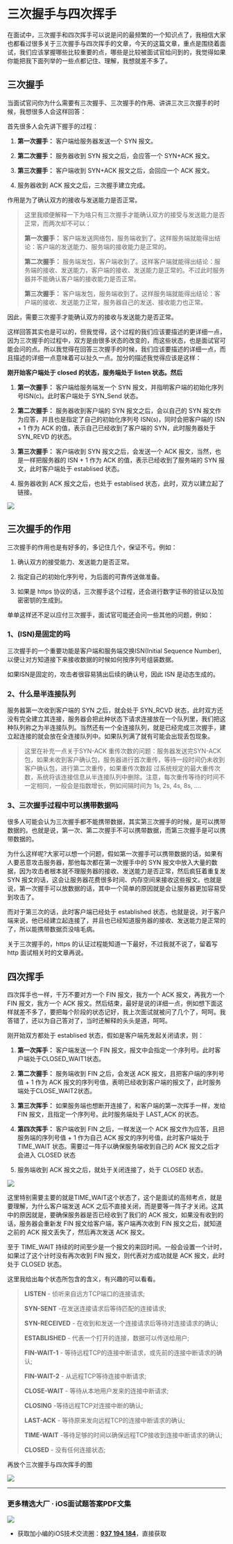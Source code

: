 # 三次握手与四次挥手

在面试中，三次握手和四次挥手可以说是问的最频繁的一个知识点了，我相信大家也都看过很多关于三次握手与四次挥手的文章，今天的这篇文章，重点是围绕着面试，我们应该掌握哪些比较重要的点，哪些是比较被面试官给问到的，我觉得如果你能把我下面列举的一些点都记住、理解，我想就差不多了。


## **三次握手**

当面试官问你为什么需要有三次握手、三次握手的作用、讲讲三次三次握手的时候，我想很多人会这样回答：

首先很多人会先讲下握手的过程：

1.  **第一次握手：** 客户端给服务器发送一个 SYN 报文。

2.  **第二次握手：** 服务器收到 SYN 报文之后，会应答一个 SYN+ACK 报文。

3.  **第三次握手：** 客户端收到 SYN+ACK 报文之后，会回应一个 ACK 报文。

4.  服务器收到 ACK 报文之后，三次握手建立完成。

作用是为了确认双方的接收与发送能力是否正常。

>这里我顺便解释一下为啥只有三次握手才能确认双方的接受与发送能力是否正常，而两次却不可以：
>
>**第一次握手：** 客户端发送网络包，服务端收到了。这样服务端就能得出结论：客户端的发送能力、服务端的接收能力是正常的。
>
>**第二次握手：** 服务端发包，客户端收到了。这样客户端就能得出结论：服务端的接收、发送能力，客户端的接收、发送能力是正常的。不过此时服务器并不能确认客户端的接收能力是否正常。
>
>**第三次握手：** 客户端发包，服务端收到了。这样服务端就能得出结论：客户端的接收、发送能力正常，服务器自己的发送、接收能力也正常。

因此，需要三次握手才能确认双方的接收与发送能力是否正常。

这样回答其实也是可以的，但我觉得，这个过程的我们应该要描述的更详细一点，因为三次握手的过程中，双方是由很多状态的改变的，而这些状态，也是面试官可能会问的点。所以我觉得在回答三次握手的时候，我们应该要描述的详细一点，而且描述的详细一点意味着可以扯久一点。加分的描述我觉得应该是这样：

**刚开始客户端处于 closed 的状态，服务端处于 listen 状态。然后**

1.  **第一次握手：** 客户端给服务端发一个 SYN 报文，并指明客户端的初始化序列号ISN(c)。此时客户端处于 SYN_Send 状态。

2.  **第二次握手：** 服务器收到客户端的 SYN 报文之后，会以自己的 SYN 报文作为应答，并且也是指定了自己的初始化序列号 ISN(s)，同时会把客户端的 ISN + 1 作为 ACK 的值，表示自己已经收到了客户端的 SYN，此时服务器处于 SYN_REVD 的状态。

3.  **第三次握手：** 客户端收到 SYN 报文之后，会发送一个 ACK 报文，当然，也是一样把服务器的 ISN + 1 作为 ACK 的值，表示已经收到了服务端的 SYN 报文，此时客户端处于 establised 状态。

4.  服务器收到 ACK 报文之后，也处于 establised 状态，此时，双方以建立起了链接。

![](http://upload-images.jianshu.io/upload_images/13277235-4d7124c7bb639d3c.png!web?imageMogr2/auto-orient/strip%7CimageView2/2/w/1240)

## **三次握手的作用**

三次握手的作用也是有好多的，多记住几个，保证不亏。例如：

1.  确认双方的接受能力、发送能力是否正常。

2.  指定自己的初始化序列号，为后面的可靠传送做准备。

3.  如果是 https 协议的话，三次握手这个过程，还会进行数字证书的验证以及加密密钥的生成到。

单单这样还不足以应付三次握手，面试官可能还会问一些其他的问题，例如：

### **1、(ISN)是固定的吗**

三次握手的一个重要功能是客户端和服务端交换ISN(Initial Sequence Number), 以便让对方知道接下来接收数据的时候如何按序列号组装数据。

如果ISN是固定的，攻击者很容易猜出后续的确认号，因此 ISN 是动态生成的。

### **2、什么是半连接队列**

服务器第一次收到客户端的 SYN 之后，就会处于 SYN_RCVD 状态，此时双方还没有完全建立其连接，服务器会把此种状态下请求连接放在一个队列里，我们把这种队列称之为半连接队列。当然还有一个全连接队列，就是已经完成三次握手，建立起连接的就会放在全连接队列中。如果队列满了就有可能会出现丢包现象。

>这里在补充一点关于SYN-ACK 重传次数的问题：服务器发送完SYN-ACK包，如果未收到客户确认包，服务器进行首次重传，等待一段时间仍未收到客户确认包，进行第二次重传，如果重传次数超 过系统规定的最大重传次数，系统将该连接信息从半连接队列中删除。注意，每次重传等待的时间不一定相同，一般会是指数增长，例如间隔时间为 1s, 2s, 4s, 8s, ….

### **3、三次握手过程中可以携带数据吗**

很多人可能会认为三次握手都不能携带数据，其实第三次握手的时候，是可以携带数据的。也就是说，第一次、第二次握手不可以携带数据，而第三次握手是可以携带数据的。

为什么这样呢?大家可以想一个问题，假如第一次握手可以携带数据的话，如果有人要恶意攻击服务器，那他每次都在第一次握手中的 SYN 报文中放入大量的数据，因为攻击者根本就不理服务器的接收、发送能力是否正常，然后疯狂着重复发 SYN 报文的话，这会让服务器花费很多时间、内存空间来接收这些报文。也就是说，第一次握手可以放数据的话，其中一个简单的原因就是会让服务器更加容易受到攻击了。

而对于第三次的话，此时客户端已经处于 established 状态，也就是说，对于客户端来说，他已经建立起连接了，并且也已经知道服务器的接收、发送能力是正常的了，所以能携带数据页没啥毛病。

关于三次握手的，https 的认证过程能知道一下最好，不过我就不说了，留着写 http 面试相关时的文章再说。

## **四次挥手**

四次挥手也一样，千万不要对方一个 FIN 报文，我方一个 ACK 报文，再我方一个 FIN 报文，我方一个 ACK 报文。然后结束，最好是说的详细一点，例如想下面这样就差不多了，要把每个阶段的状态记好，我上次面试就被问了几个了，呵呵。我答错了，还以为自己答对了，当时还解释的头头是道，呵呵。

刚开始双方都处于 establised 状态，假如是客户端先发起关闭请求，则：

1.  **第一次挥手：** 客户端发送一个 FIN 报文，报文中会指定一个序列号。此时客户端处于CLOSED_WAIT1状态。

2.  **第二次握手：** 服务端收到 FIN 之后，会发送 ACK 报文，且把客户端的序列号值 + 1 作为 ACK 报文的序列号值，表明已经收到客户端的报文了，此时服务端处于CLOSE_WAIT2状态。

3.  **第三次挥手：** 如果服务端也想断开连接了，和客户端的第一次挥手一样，发给 FIN 报文，且指定一个序列号。此时服务端处于 LAST_ACK 的状态。

4.  **第四次挥手：** 客户端收到 FIN 之后，一样发送一个 ACK 报文作为应答，且把服务端的序列号值 + 1 作为自己 ACK 报文的序列号值，此时客户端处于 TIME_WAIT 状态。需要过一阵子以确保服务端收到自己的 ACK 报文之后才会进入 CLOSED 状态

5.  服务端收到 ACK 报文之后，就处于关闭连接了，处于 CLOSED 状态。

![](http://upload-images.jianshu.io/upload_images/13277235-1fb4fa1bb00f16ee.png!web?imageMogr2/auto-orient/strip%7CimageView2/2/w/1240)

这里特别需要主要的就是TIME_WAIT这个状态了，这个是面试的高频考点，就是要理解，为什么客户端发送 ACK 之后不直接关闭，而是要等一阵子才关闭。这其中的原因就是，要确保服务器是否已经收到了我们的 ACK 报文，如果没有收到的话，服务器会重新发 FIN 报文给客户端，客户端再次收到 FIN 报文之后，就知道之前的 ACK 报文丢失了，然后再次发送 ACK 报文。

至于 TIME_WAIT 持续的时间至少是一个报文的来回时间。一般会设置一个计时，如果过了这个计时没有再次收到 FIN 报文，则代表对方成功就是 ACK 报文，此时处于 CLOSED 状态。

这里我给出每个状态所包含的含义，有兴趣的可以看看。

>**LISTEN** - 侦听来自远方TCP端口的连接请求;
>
>**SYN-SENT** -在发送连接请求后等待匹配的连接请求;
>
>**SYN-RECEIVED** - 在收到和发送一个连接请求后等待对连接请求的确认;
>
>**ESTABLISHED** - 代表一个打开的连接，数据可以传送给用户;
>
>**FIN-WAIT-1** - 等待远程TCP的连接中断请求，或先前的连接中断请求的确认;
>
>**FIN-WAIT-2** - 从远程TCP等待连接中断请求;
>
>**CLOSE-WAIT** - 等待从本地用户发来的连接中断请求;
>
>**CLOSING** -等待远程TCP对连接中断的确认;
>
>**LAST-ACK** - 等待原来发向远程TCP的连接中断请求的确认;
>
>**TIME-WAIT** -等待足够的时间以确保远程TCP接收到连接中断请求的确认;
>
>**CLOSED** - 没有任何连接状态;

再放个三次握手与四次挥手的图

![](https://upload-images.jianshu.io/upload_images/13277235-a8b76adbf012e9ee.png?imageMogr2/auto-orient/strip%7CimageView2/2/w/1240)

***
### 更多精选大厂 · iOS面试题答案PDF文集

![](https://upload-images.jianshu.io/upload_images/17495317-e01b6f4e054727b7.png?imageMogr2/auto-orient/strip%7CimageView2/2/w/1240)
* 获取加小编的iOS技术交流圈：**[937 194 184](https://jq.qq.com/?_wv=1027&k=5PARXCI)**，直接获取

